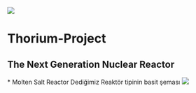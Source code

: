  ![](https://img.shields.io/badge/Thorium%20Project-Reactor%20%2F%20particle_accelerator%20%2F%20Nuclear_Reactor%20%2F%20ue5%20%2F%20Thorium-purple)
# Thorium-Project
## The Next Generation Nuclear Reactor 

<tr>
  * Molten Salt Reactor Dediğimiz Reaktör tipinin basit şeması
<td>
<img src="https://www.mdpi.com/energies/energies-14-05279/article_deploy/html/images/energies-14-05279-g001.png">


 
</tr>
